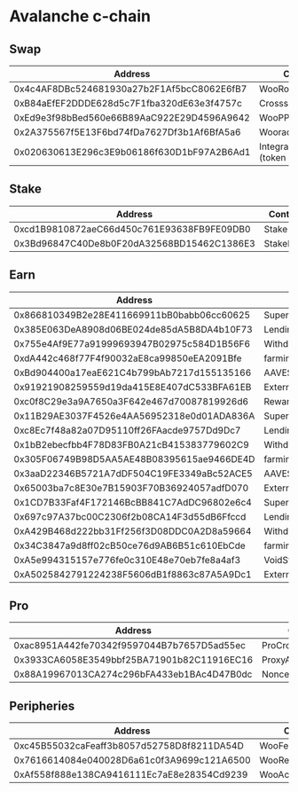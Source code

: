 # Avalanche c-chain

## Swap

<table><thead><tr><th width="462">Address</th><th>Contract</th></tr></thead><tbody><tr><td>0x4c4AF8DBc524681930a27b2F1Af5bcC8062E6fB7</td><td>WooRouterV2</td></tr><tr><td>0xB84aEfEF2DDDE628d5c7F1fba320dE63e3f4757c</td><td>CrossswapRouterV5</td></tr><tr><td>0xEd9e3f98bBed560e66B89AaC922E29D4596A9642</td><td>WooPPV2</td></tr><tr><td>0x2A375567f5E13F6bd74fDa7627Df3b1Af6BfA5a6</td><td>WooracleV2.1</td></tr><tr><td>0x020630613E296c3E9b06186f630D1bF97A2B6Ad1</td><td>IntegrationHelper (token info)</td></tr></tbody></table>

## Stake

<table><thead><tr><th width="460">Address</th><th>Contract</th></tr></thead><tbody><tr><td>0xcd1B9810872aeC66d450c761E93638FB9FE09DB0</td><td>Stake 1.0</td></tr><tr><td>0x3Bd96847C40De8b0F20dA32568BD15462C1386E3</td><td>StakeProxy</td></tr></tbody></table>

## Earn

<table><thead><tr><th width="460">Address</th><th>Contract</th></tr></thead><tbody><tr><td>0x866810349B2e28E411669911bB0babb06cc60625</td><td>SuperChargerVault_AVAX</td></tr><tr><td>0x385E063DeA8908d06BE024de85dA5B8DA4b10F73</td><td>LendingManager_AVAX</td></tr><tr><td>0x755e4Af9E77a91999693947B02975c584D1B56F6</td><td>WithdrawManager_AVAX</td></tr><tr><td>0xdA442c468f77F4f90032aE8ca99850eEA2091Bfe</td><td>farmingvault_AVAX</td></tr><tr><td>0xBd904400a17eaE621C4b799bAb7217d155135166</td><td>AAVEStrategy_AVAX</td></tr><tr><td>0x91921908259559d19da415E8E407dC533BFA61EB</td><td>ExternalReward_AVAX</td></tr><tr><td>0xc0f8C29e3a9A7650a3F642e467d70087819926d6</td><td>RewardMasterchef</td></tr><tr><td>0x11B29AE3037F4526e4AA56952318e0d01ADA836A</td><td>SuperChargerVault_USDC</td></tr><tr><td>0xc8Ec7f48a82a07D95110ff26FAacde9757Dd9Dc7</td><td>LendingManager_USDC</td></tr><tr><td>0x1bB2ebecfbb4F78D83FB0A21cB415383779602C9</td><td>WithdrawManager_USDC</td></tr><tr><td>0x305F06749B98D5AA5AE48B08395615ae9466DE4D</td><td>farmingvault_USDC</td></tr><tr><td>0x3aaD22346B5721A7dDF504C19FE3349aBc52ACE5</td><td>AAVEStrategy_USDC</td></tr><tr><td>0x65003ba7c8E30e7B15903F70B36924057adfD070</td><td>ExternalReward_USDC</td></tr><tr><td>0x1CD7B33Faf4F172146BcBB841C7AdDC96802e6c4</td><td>SuperChargerVault_BTC.b</td></tr><tr><td>0x697c97A37bc00C2306f2b08CA14F3d55dB6Ffccd</td><td>LendingManager_BTC.b</td></tr><tr><td>0xA429B468d222bb31Ff256f3D08DDC0A2D8a59664</td><td>WithdrawManager_BTC.b</td></tr><tr><td>0x34C3847a9d8ff02cB50ce76d9AB6B51c610EbCde</td><td>farmingvault_BTC.b</td></tr><tr><td>0xA5e994315157e776fe0c310E48e70eb7fe8a4af3</td><td>VoidStrategy_BTC.b</td></tr><tr><td>0xA5025842791224238F5606dB1f8863c87A5A9Dc1</td><td>ExternalReward_BTC.b</td></tr></tbody></table>

## Pro

<table><thead><tr><th width="472">Address</th><th>Contract</th></tr></thead><tbody><tr><td>0xac8951A442fe70342f9597044B7b7657D5ad55ec</td><td>ProCrossChainRouter</td></tr><tr><td>0x3933CA6058E3549bbf25BA71901b82C11916EC16</td><td>ProxyAdmin</td></tr><tr><td>0x88A19967013CA274c296bFA433eb1BAc4D47B0dc</td><td>NonceCounter</td></tr></tbody></table>

## Peripheries

<table><thead><tr><th width="471">Address</th><th>Contract</th></tr></thead><tbody><tr><td>0xc45B55032caFeaff3b8057d52758D8f8211DA54D</td><td>WooFeeManager</td></tr><tr><td>0x7616614084e040028D6a61c0f3A9699c121A6500</td><td>WooRebateManager</td></tr><tr><td>0xAf558f888e138CA9416111Ec7aE8e28354Cd9239</td><td>WooAccessManager</td></tr></tbody></table>

